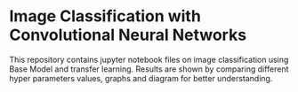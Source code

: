 # Image Classification with Convolutional Neural Networks
This repository contains jupyter notebook files on image classification using Base Model and transfer learning. 
Results are shown by comparing different hyper parameters values, graphs and diagram for better understanding. 

